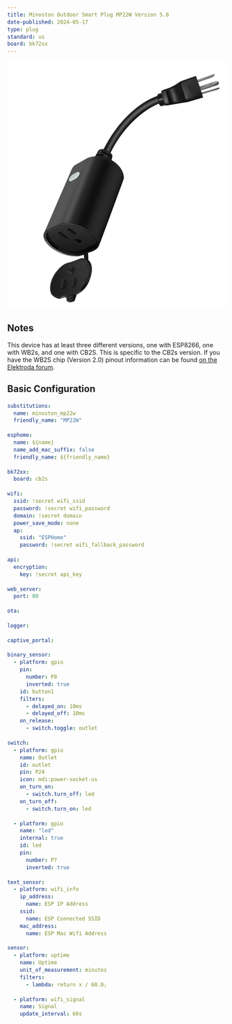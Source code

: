 ```yaml
---
title: Minoston Outdoor Smart Plug MP22W Version 5.0
date-published: 2024-05-17
type: plug
standard: us
board: bk72xx
---
```


![Minoston Outdoor Smart Plug](MP22W.png "Minoston Outdoor Smart Plug")

## Notes

This device has at least three different versions, one with ESP8266, one with WB2s, and one with CB2S. This is specific
to the CB2s version. If you have the WB2S chip (Version 2.0) pinout information can be found
[on the Elektroda forum](https://www.elektroda.com/rtvforum/topic3973047.html).

## Basic Configuration

```yaml
substitutions:
  name: minoston_mp22w
  friendly_name: "MP22W"

esphome:
  name: ${name}
  name_add_mac_suffix: false
  friendly_name: ${friendly_name}

bk72xx:
  board: cb2s

wifi:
  ssid: !secret wifi_ssid
  password: !secret wifi_password
  domain: !secret domain
  power_save_mode: none
  ap:
    ssid: "ESPHome"
    password: !secret wifi_fallback_password

api:
  encryption:
    key: !secret api_key

web_server:
  port: 80

ota:

logger:

captive_portal:

binary_sensor:
  - platform: gpio
    pin:
      number: P8
      inverted: true
    id: button1
    filters:
      - delayed_on: 10ms
      - delayed_off: 10ms
    on_release:
      - switch.toggle: outlet

switch:
  - platform: gpio
    name: Outlet
    id: outlet
    pin: P24
    icon: mdi:power-socket-us
    on_turn_on:
      - switch.turn_off: led
    on_turn_off:
      - switch.turn_on: led

  - platform: gpio
    name: "led"
    internal: true
    id: led
    pin:
      number: P7
      inverted: true

text_sensor:
  - platform: wifi_info
    ip_address:
      name: ESP IP Address
    ssid:
      name: ESP Connected SSID
    mac_address:
      name: ESP Mac Wifi Address

sensor:
  - platform: uptime
    name: Uptime
    unit_of_measurement: minutes
    filters:
      - lambda: return x / 60.0;

  - platform: wifi_signal
    name: Signal
    update_interval: 60s
```
